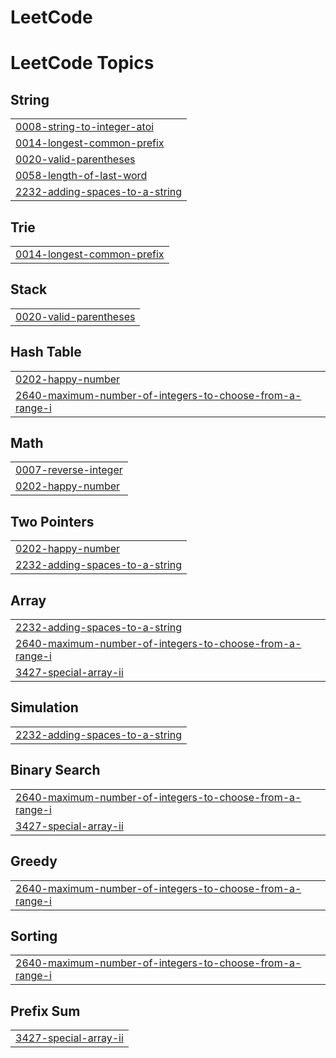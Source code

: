 # LeetCode
<!---LeetCode Topics Start-->
# LeetCode Topics
## String
|  |
| ------- |
| [0008-string-to-integer-atoi](https://github.com/VladimirSmetana/LeetCode/tree/master/0008-string-to-integer-atoi) |
| [0014-longest-common-prefix](https://github.com/VladimirSmetana/LeetCode/tree/master/0014-longest-common-prefix) |
| [0020-valid-parentheses](https://github.com/VladimirSmetana/LeetCode/tree/master/0020-valid-parentheses) |
| [0058-length-of-last-word](https://github.com/VladimirSmetana/LeetCode/tree/master/0058-length-of-last-word) |
| [2232-adding-spaces-to-a-string](https://github.com/VladimirSmetana/LeetCode/tree/master/2232-adding-spaces-to-a-string) |
## Trie
|  |
| ------- |
| [0014-longest-common-prefix](https://github.com/VladimirSmetana/LeetCode/tree/master/0014-longest-common-prefix) |
## Stack
|  |
| ------- |
| [0020-valid-parentheses](https://github.com/VladimirSmetana/LeetCode/tree/master/0020-valid-parentheses) |
## Hash Table
|  |
| ------- |
| [0202-happy-number](https://github.com/VladimirSmetana/LeetCode/tree/master/0202-happy-number) |
| [2640-maximum-number-of-integers-to-choose-from-a-range-i](https://github.com/VladimirSmetana/LeetCode/tree/master/2640-maximum-number-of-integers-to-choose-from-a-range-i) |
## Math
|  |
| ------- |
| [0007-reverse-integer](https://github.com/VladimirSmetana/LeetCode/tree/master/0007-reverse-integer) |
| [0202-happy-number](https://github.com/VladimirSmetana/LeetCode/tree/master/0202-happy-number) |
## Two Pointers
|  |
| ------- |
| [0202-happy-number](https://github.com/VladimirSmetana/LeetCode/tree/master/0202-happy-number) |
| [2232-adding-spaces-to-a-string](https://github.com/VladimirSmetana/LeetCode/tree/master/2232-adding-spaces-to-a-string) |
## Array
|  |
| ------- |
| [2232-adding-spaces-to-a-string](https://github.com/VladimirSmetana/LeetCode/tree/master/2232-adding-spaces-to-a-string) |
| [2640-maximum-number-of-integers-to-choose-from-a-range-i](https://github.com/VladimirSmetana/LeetCode/tree/master/2640-maximum-number-of-integers-to-choose-from-a-range-i) |
| [3427-special-array-ii](https://github.com/VladimirSmetana/LeetCode/tree/master/3427-special-array-ii) |
## Simulation
|  |
| ------- |
| [2232-adding-spaces-to-a-string](https://github.com/VladimirSmetana/LeetCode/tree/master/2232-adding-spaces-to-a-string) |
## Binary Search
|  |
| ------- |
| [2640-maximum-number-of-integers-to-choose-from-a-range-i](https://github.com/VladimirSmetana/LeetCode/tree/master/2640-maximum-number-of-integers-to-choose-from-a-range-i) |
| [3427-special-array-ii](https://github.com/VladimirSmetana/LeetCode/tree/master/3427-special-array-ii) |
## Greedy
|  |
| ------- |
| [2640-maximum-number-of-integers-to-choose-from-a-range-i](https://github.com/VladimirSmetana/LeetCode/tree/master/2640-maximum-number-of-integers-to-choose-from-a-range-i) |
## Sorting
|  |
| ------- |
| [2640-maximum-number-of-integers-to-choose-from-a-range-i](https://github.com/VladimirSmetana/LeetCode/tree/master/2640-maximum-number-of-integers-to-choose-from-a-range-i) |
## Prefix Sum
|  |
| ------- |
| [3427-special-array-ii](https://github.com/VladimirSmetana/LeetCode/tree/master/3427-special-array-ii) |
<!---LeetCode Topics End-->